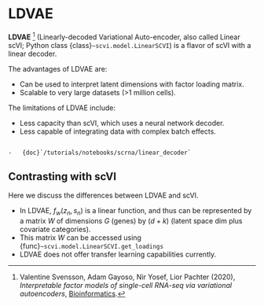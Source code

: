 # LDVAE

**LDVAE** [^ref1] (Linearly-decoded Variational Auto-encoder, also called Linear scVI; Python class {class}`~scvi.model.LinearSCVI`)
is a flavor of scVI with a linear decoder.

The advantages of LDVAE are:

-   Can be used to interpret latent dimensions with factor loading matrix.
-   Scalable to very large datasets (>1 million cells).

The limitations of LDVAE include:

-   Less capacity than scVI, which uses a neural network decoder.
-   Less capable of integrating data with complex batch effects.

```{topic} Tutorials:

-   {doc}`/tutorials/notebooks/scrna/linear_decoder`
```

## Contrasting with scVI

Here we discuss the differences between LDVAE and scVI.

-   In LDVAE, $f_w(z_n, s_n)$ is a linear function, and thus can be represented by a matrix $W$ of dimensions $G$ (genes) by $(d + k)$ (latent space dim plus covariate categories).
-   This matrix $W$ can be accessed using {func}`~scvi.model.LinearSCVI.get_loadings`
-   LDVAE does not offer transfer learning capabilities currently.

[^ref1]:
    Valentine Svensson, Adam Gayoso, Nir Yosef, Lior Pachter (2020),
    _Interpretable factor models of single-cell RNA-seq via variational autoencoders_,
    [Bioinformatics](https://academic.oup.com/bioinformatics/article/36/11/3418/5807606).
